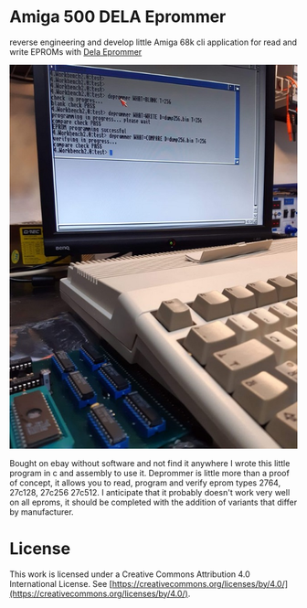 
# Amiga 500 DELA Eprommer
reverse engineering and develop little Amiga 68k cli application for read and write EPROMs with [Dela Eprommer](http://amiga.resource.cx/exp/delaeprommer)<br>

![alt text](https://github.com/na103/eprommer/blob/main/img/deprommer.jpg "Deprommer in action")

Bought on ebay without software and not find it anywhere I wrote this little program in c and assembly to use it.
Deprommer is little more than a proof of concept, it allows you to read, program and verify eprom types 2764, 27c128, 27c256 27c512.
I anticipate that it probably doesn't work very well on all eproms, it should be completed with the addition of variants that differ by manufacturer.

# License

This work is licensed under a Creative Commons Attribution 4.0 International License. See [https://creativecommons.org/licenses/by/4.0/](https://creativecommons.org/licenses/by/4.0/).

